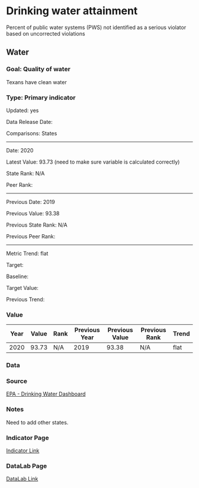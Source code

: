 # Drinking water attainment

Percent of public water systems (PWS) not identified as a serious violator based on uncorrected violations

## Water

### Goal: Quality of water

Texans have clean water

### Type: Primary indicator

Updated: yes

Data Release Date: 

Comparisons: States

----

Date: 2020

Latest Value: 93.73 (need to make sure variable is calculated correctly)

State Rank: N/A

Peer Rank: 

----

Previous Date: 2019

Previous Value: 93.38

Previous State Rank: N/A

Previous Peer Rank: 

----

Metric Trend: flat

Target: 

Baseline: 

Target Value: 

Previous Trend: 



### Value

| Year      |  Value      | Rank        | Previous Year | Previous Value | Previous Rank | Trend | 
| ----------- | ----------- | ----------- | ----------- | ----------- | ----------- | -----------|
|   2020      | 93.73       |    N/A      |      2019   |   93.38     |    N/A      |    flat    | 

### Data

### Source

[EPA - Drinking Water Dashboard](https://echo.epa.gov/trends/comparative-maps-dashboards/drinking-water-dashboard?state=Texas&view=activity&criteria=basic&yearview=FY)

### Notes

Need to add other states.


### Indicator Page

[Indicator Link](https://indicators.texas2036.org/indicator/75)

### DataLab Page

[DataLab Link](https://datalab.texas2036.org/fpwtbge/texas-drinking-water-performance?accesskey=cnicdcg)
